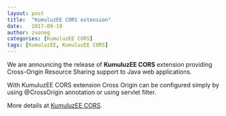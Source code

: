 ```yaml
---
layout: post
title:  "KumuluzEE CORS extension"
date:   2017-09-19
author: zvoneg
categories: [KumuluzEE CORS]
tags: [KumuluzEE, KumuluzEE CORS]
---
```


We are announcing the release of **KumuluzEE CORS** extension providing Cross-Origin Resource Sharing support to Java web applications.

With KumuluzEE CORS extension Cross Origin can be configured simply by using @CrossOrigin annotation or using servlet filter.

More details at [KumuluzEE CORS](https://github.com/kumuluz/kumuluzee-cors/blob/master/README.md).
